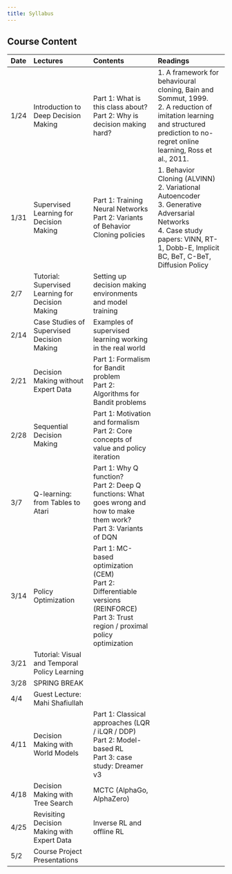 ```yaml
---
title: Syllabus
---
```

## Course Content

| Date | Lectures | Contents | Readings |
| :--- | :---     | :---     | :---     |
| 1/24 | Introduction to Deep Decision Making               | Part 1: What is this class about? <br/> Part 2: Why is decision making hard?                                                               | 1. A framework for behavioural cloning, Bain and Sommut, 1999. <br/> 2. A reduction of imitation learning and structured prediction to no-regret online learning, Ross et al., 2011.  |
| 1/31 | Supervised Learning for Decision Making            | Part 1: Training Neural Networks <br/> Part 2: Variants of Behavior Cloning policies                                                       | 1. Behavior Cloning (ALVINN) <br/> 2. Variational Autoencoder <br/> 3. Generative Adversarial Networks <br/> 4. Case study papers: VINN, RT-1, Dobb-E, Implicit BC, BeT, C-BeT, Diffusion Policy|
| 2/7  | Tutorial: Supervised Learning for Decision Making | Setting up decision making environments and model training                                                                            |                                                                                                                                                                                  |
| 2/14 | Case Studies of Supervised Decision Making         | Examples of supervised learning working in the real world                                                                             |                                                                                                                                                                                  |
| 2/21 | Decision Making without Expert Data                | Part 1: Formalism for Bandit problem <br/> Part 2: Algorithms for Bandit problems                                                          |                                                                                                                                                                                  |
| 2/28 | Sequential Decision Making                         | Part 1: Motivation and formalism <br/> Part 2: Core concepts of value and policy iteration                                                 |                                                                                                                                                                                  |
| 3/7  | Q-learning: from Tables to Atari                   | Part 1: Why Q function? <br/> Part 2: Deep Q functions: What goes wrong and how to make them work? <br/> Part 3: Variants of DQN                |                                                                                                                                                                                  |
| 3/14 | Policy Optimization                                | Part 1: MC-based optimization (CEM) <br/> Part 2: Differentiable versions (REINFORCE) <br/> Part 3: Trust region / proximal policy optimization |                                                                                                                                                                                  |
| 3/21 | Tutorial: Visual and Temporal Policy Learning     |                                                                                                                                       |                                                                                                                                                                                  |
| 3/28 | SPRING BREAK                                       |                                                                                                                                       |                                                                                                                                                                                  |
| 4/4  | Guest Lecture: Mahi Shafiullah                    |                                                                                                                                       |                                                                                                                                                                                  |
| 4/11 | Decision Making with World Models                  | Part 1: Classical approaches (LQR / iLQR / DDP) <br/> Part 2: Model-based RL <br/> Part 3: case study: Dreamer v3                               |                                                                                                                                                                                  |
| 4/18 | Decision Making with Tree Search                   | MCTC (AlphaGo, AlphaZero)                                                                                                             |                                                                                                                                                                                  |
| 4/25 | Revisiting Decision Making with Expert Data        | Inverse RL and offline RL                                                                                                             |                                                                                                                                                                                  |
| 5/2  | Course Project Presentations                       |                                                                                                                                       |                                                                                                                                                                                  |
